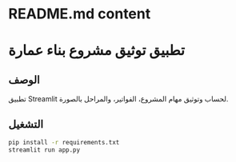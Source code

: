 # README.md content
# تطبيق توثيق مشروع بناء عمارة

## الوصف
تطبيق Streamlit لحساب وتوثيق مهام المشروع، الفواتير، والمراحل بالصورة.

## التشغيل
```bash
pip install -r requirements.txt
streamlit run app.py
